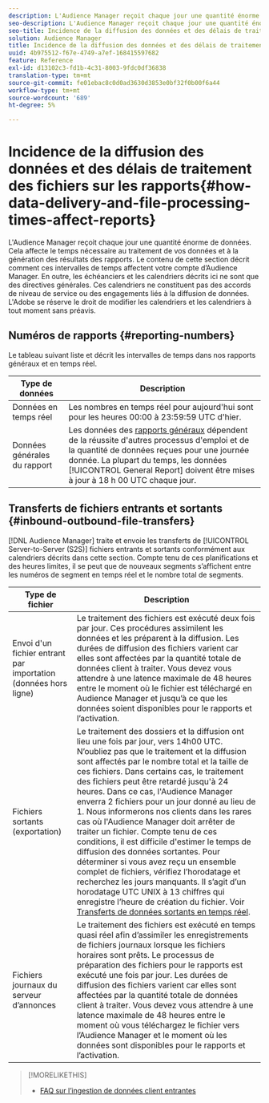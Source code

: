 ```yaml
---
description: L'Audience Manager reçoit chaque jour une quantité énorme de données. Cela affecte le temps nécessaire au traitement de vos données et à la génération des résultats des rapports. Le contenu de cette section décrit comment ces intervalles de temps affectent votre compte d’Audience Manager. En outre, les échéanciers et les calendriers décrits ici ne sont que des directives générales. Ces calendriers ne constituent pas des accords de niveau de service ou des engagements liés à la diffusion de données. L'Adobe se réserve le droit de modifier les calendriers et les calendriers à tout moment sans préavis.
seo-description: L'Audience Manager reçoit chaque jour une quantité énorme de données. Cela affecte le temps nécessaire au traitement de vos données et à la génération des résultats des rapports. Le contenu de cette section décrit comment ces intervalles de temps affectent votre compte d’Audience Manager. En outre, les échéanciers et les calendriers décrits ici ne sont que des directives générales. Ces calendriers ne constituent pas des accords de niveau de service ou des engagements liés à la diffusion de données. L'Adobe se réserve le droit de modifier les calendriers et les calendriers à tout moment sans préavis.
seo-title: Incidence de la diffusion des données et des délais de traitement des fichiers sur les rapports
solution: Audience Manager
title: Incidence de la diffusion des données et des délais de traitement des fichiers sur les rapports
uuid: 4b975512-f67e-4749-a7ef-168415597682
feature: Reference
exl-id: d13102c3-fd1b-4c31-8003-9fdc0df36838
translation-type: tm+mt
source-git-commit: fe01ebac8c0d0ad3630d3853e0bf32f0b00f6a44
workflow-type: tm+mt
source-wordcount: '689'
ht-degree: 5%

---
```


# Incidence de la diffusion des données et des délais de traitement des fichiers sur les rapports{#how-data-delivery-and-file-processing-times-affect-reports}

L&#39;Audience Manager reçoit chaque jour une quantité énorme de données. Cela affecte le temps nécessaire au traitement de vos données et à la génération des résultats des rapports. Le contenu de cette section décrit comment ces intervalles de temps affectent votre compte d’Audience Manager. En outre, les échéanciers et les calendriers décrits ici ne sont que des directives générales. Ces calendriers ne constituent pas des accords de niveau de service ou des engagements liés à la diffusion de données. L&#39;Adobe se réserve le droit de modifier les calendriers et les calendriers à tout moment sans préavis.

## Numéros de rapports {#reporting-numbers}

<!-- 

c_reporting_file_transfer_timeframe.xml

 -->

Le tableau suivant liste et décrit les intervalles de temps dans nos rapports généraux et en temps réel.


| Type de données | Description |
|---|---|
| Données en temps réel | Les nombres en temps réel pour aujourd&#39;hui sont pour les heures 00:00 à 23:59:59 UTC d&#39;hier. |
| Données générales du rapport | Les données des [rapports généraux](../reporting/general-reports.md#general-reports-overview) dépendent de la réussite d&#39;autres processus d&#39;emploi et de la quantité de données reçues pour une journée donnée. La plupart du temps, les données [!UICONTROL General Report] doivent être mises à jour à 18 h 00 UTC chaque jour. |

## Transferts de fichiers entrants et sortants {#inbound-outbound-file-transfers}

[!DNL Audience Manager] traite et envoie les transferts de  [!UICONTROL Server-to-Server (S2S)] fichiers entrants et sortants conformément aux calendriers décrits dans cette section. Compte tenu de ces planifications et des heures limites, il se peut que de nouveaux segments s’affichent entre les numéros de segment en temps réel et le nombre total de segments.

| Type de fichier | Description |
|---|---|
| Envoi d&#39;un fichier entrant par importation (données hors ligne) | Le traitement des fichiers est exécuté deux fois par jour. Ces procédures assimilent les données et les préparent à la diffusion. Les durées de diffusion des fichiers varient car elles sont affectées par la quantité totale de données client à traiter. Vous devez vous attendre à une latence maximale de 48 heures entre le moment où le fichier est téléchargé en Audience Manager et jusqu’à ce que les données soient disponibles pour le rapports et l’activation. |
| Fichiers sortants (exportation) | Le traitement des dossiers et la diffusion ont lieu une fois par jour, vers 14h00 UTC. N’oubliez pas que le traitement et la diffusion sont affectés par le nombre total et la taille de ces fichiers. Dans certains cas, le traitement des fichiers peut être retardé jusqu&#39;à 24 heures. Dans ce cas, l&#39;Audience Manager enverra 2 fichiers pour un jour donné au lieu de 1. Nous informerons nos clients dans les rares cas où l&#39;Audience Manager doit arrêter de traiter un fichier. Compte tenu de ces conditions, il est difficile d&#39;estimer le temps de diffusion des données sortantes. Pour déterminer si vous avez reçu un ensemble complet de fichiers, vérifiez l’horodatage et recherchez les jours manquants. Il s’agit d’un horodatage UTC UNIX à 13 chiffres qui enregistre l’heure de création du fichier. Voir [Transferts de données sortants en temps réel](../integration/receiving-audience-data/real-time-outbound-transfers/real-time-outbound-transfers.md). |
| Fichiers journaux du serveur d’annonces | Le traitement des fichiers est exécuté en temps quasi réel afin d’assimiler les enregistrements de fichiers journaux lorsque les fichiers horaires sont prêts. Le processus de préparation des fichiers pour le rapports est exécuté une fois par jour. Les durées de diffusion des fichiers varient car elles sont affectées par la quantité totale de données client à traiter. Vous devez vous attendre à une latence maximale de 48 heures entre le moment où vous téléchargez le fichier vers l’Audience Manager et le moment où les données sont disponibles pour le rapports et l’activation. |

>[!MORELIKETHIS]
>
>* [FAQ sur l’ingestion de données client entrantes](../faq/faq-inbound-data-ingestion.md)

